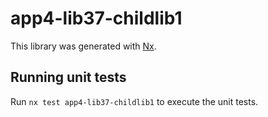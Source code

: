# app4-lib37-childlib1

This library was generated with [Nx](https://nx.dev).

## Running unit tests

Run `nx test app4-lib37-childlib1` to execute the unit tests.
